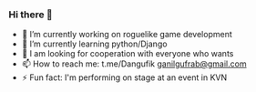 ### Hi there 👋
- 🔭 I’m currently working on roguelike game development
- 🌱 I’m currently learning python/Django
- 👯 I am looking for cooperation with everyone who wants
- 📫 How to reach me: t.me/Dangufik ganilgufrab@gmail.com
- ⚡ Fun fact: I'm performing on stage at an event in KVN

